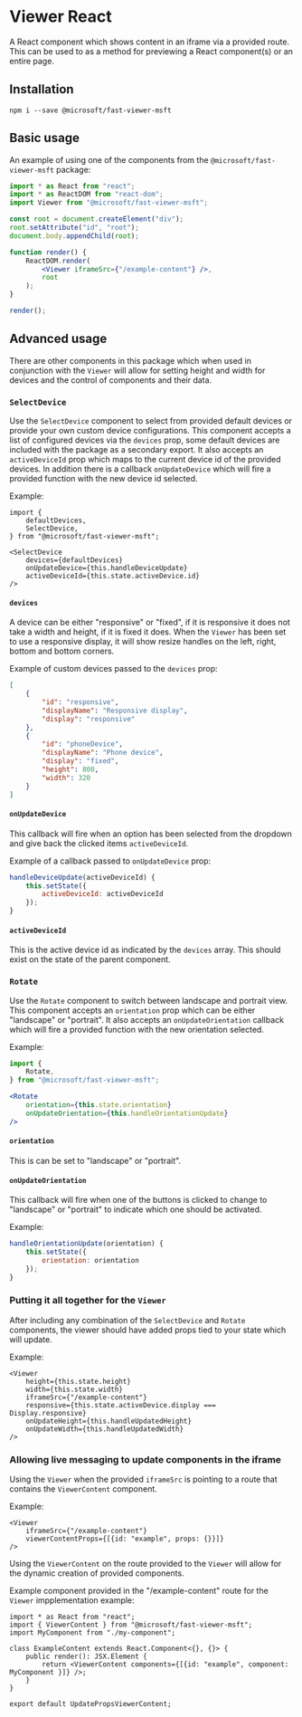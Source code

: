 
# Viewer React

A React component which shows content in an iframe via a provided route.
This can be used to as a method for previewing a React component(s) or an entire page.

## Installation

`npm i --save @microsoft/fast-viewer-msft`

## Basic usage

An example of using one of the components from the `@microsoft/fast-viewer-msft` package:

```jsx
import * as React from "react";
import * as ReactDOM from "react-dom";
import Viewer from "@microsoft/fast-viewer-msft";

const root = document.createElement("div");
root.setAttribute("id", "root");
document.body.appendChild(root);

function render() {
    ReactDOM.render(
        <Viewer iframeSrc={"/example-content"} />,
        root
    );
}

render();
```

## Advanced usage

There are other components in this package which when used in conjunction with the `Viewer` will allow for setting height and width for devices and the control of components and their data.

### `SelectDevice`

Use the `SelectDevice` component to select from provided default devices or provide your own custom device configurations. This component accepts a list of configured devices via the `devices` prop, some default devices are included with the package as a secondary export. It also accepts an `activeDeviceId` prop which maps to the current device id of the provided devices. In addition there is a callback `onUpdateDevice` which will fire a provided function with the new device id selected.

Example:

```tsx
import {
    defaultDevices,
    SelectDevice,
} from "@microsoft/fast-viewer-msft";

<SelectDevice
    devices={defaultDevices}
    onUpdateDevice={this.handleDeviceUpdate}
    activeDeviceId={this.state.activeDevice.id}
/>
```

#### `devices`

A device can be either "responsive" or "fixed", if it is responsive it does not take a width and height, if it is fixed it does. When the `Viewer` has been set to use a responsive display, it will show resize handles on the left, right, bottom and bottom corners.

Example of custom devices passed to the `devices` prop:

```json
[
    {
        "id": "responsive",
        "displayName": "Responsive display",
        "display": "responsive"
    },
    {
        "id": "phoneDevice",
        "displayName": "Phone device",
        "display": "fixed",
        "height": 800,
        "width": 320
    }
]
```

#### `onUpdateDevice`

This callback will fire when an option has been selected from the dropdown and give back the clicked items `activeDeviceId`.

Example of a callback passed to `onUpdateDevice` prop:

```jsx
handleDeviceUpdate(activeDeviceId) {
    this.setState({
        activeDeviceId: activeDeviceId
    });
}
```

#### `activeDeviceId`

This is the active device id as indicated by the `devices` array. This should exist on the state of the parent component.

### `Rotate`

Use the `Rotate` component to switch between landscape and portrait view. This component accepts an `orientation` prop which can be either "landscape" or "portrait". It also accepts an `onUpdateOrientation` callback which will fire a provided function with the new orientation selected.

Example:

```jsx
import {
    Rotate,
} from "@microsoft/fast-viewer-msft";

<Rotate
    orientation={this.state.orientation}
    onUpdateOrientation={this.handleOrientationUpdate}
/>
```

#### `orientation`

This is can be set to "landscape" or "portrait".

#### `onUpdateOrientation`

This callback will fire when one of the buttons is clicked to change to "landscape" or "portrait" to indicate which one should be activated.

Example:

```jsx
handleOrientationUpdate(orientation) {
    this.setState({
        orientation: orientation
    });
}
```

### Putting it all together for the `Viewer`

After including any combination of the `SelectDevice` and `Rotate` components, the viewer should have added props tied to your state which will update.

Example:

```tsx
<Viewer
    height={this.state.height}
    width={this.state.width}
    iframeSrc={"/example-content"}
    responsive={this.state.activeDevice.display === Display.responsive}
    onUpdateHeight={this.handleUpdatedHeight}
    onUpdateWidth={this.handleUpdatedWidth}
/>
```

### Allowing live messaging to update components in the iframe

Using the `Viewer` when the provided `iframeSrc` is pointing to a route that contains the `ViewerContent` component.

Example:

```tsx
<Viewer
    iframeSrc={"/example-content"}
    viewerContentProps={[{id: "example", props: {}}]}
/>
```

Using the `ViewerContent` on the route provided to the `Viewer` will allow for the dynamic creation of provided components.

Example component provided in the "/example-content" route for the `Viewer` impplementation example:

```tsx
import * as React from "react";
import { ViewerContent } from "@microsoft/fast-viewer-msft";
import MyComponent from "./my-component";

class ExampleContent extends React.Component<{}, {}> {
    public render(): JSX.Element {
        return <ViewerContent components={[{id: "example", component: MyComponent }]} />;
    }
}

export default UpdatePropsViewerContent;
```
